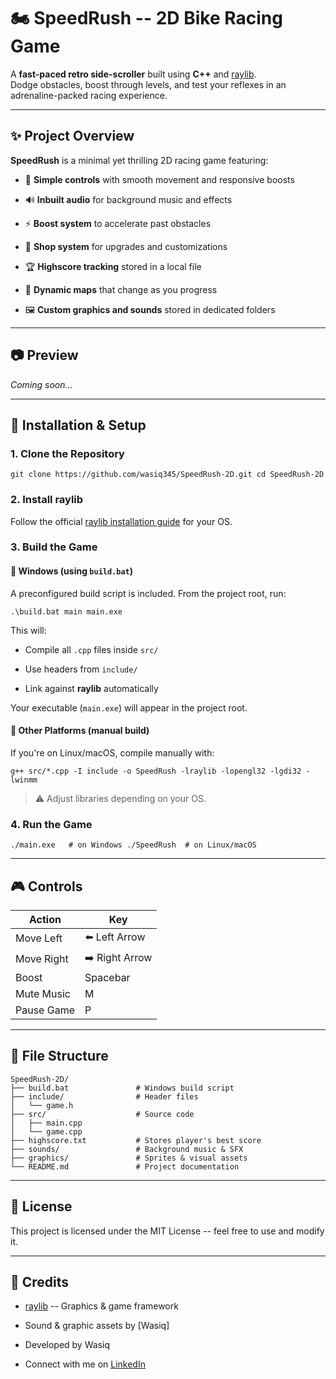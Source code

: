 🏍️ SpeedRush -- 2D Bike Racing Game
===================================

A **fast-paced retro side-scroller** built using **C++** and [raylib](https://www.raylib.com/).\
Dodge obstacles, boost through levels, and test your reflexes in an adrenaline-packed racing experience.

* * * * *

✨ Project Overview
------------------

**SpeedRush** is a minimal yet thrilling 2D racing game featuring:

-   🎯 **Simple controls** with smooth movement and responsive boosts

-   🔊 **Inbuilt audio** for background music and effects

-   ⚡ **Boost system** to accelerate past obstacles

-   🛒 **Shop system** for upgrades and customizations

-   🏆 **Highscore tracking** stored in a local file

-   🌄 **Dynamic maps** that change as you progress

-   🖼️ **Custom graphics and sounds** stored in dedicated folders

* * * * *

📷 Preview
----------

*Coming soon...*

* * * * *

🔧 Installation & Setup
-----------------------

### 1\. Clone the Repository

`git clone https://github.com/wasiq345/SpeedRush-2D.git
cd SpeedRush-2D`

### 2\. Install raylib

Follow the official [raylib installation guide](https://github.com/raysan5/raylib#building) for your OS.

### 3\. Build the Game

#### 🔹 Windows (using `build.bat`)

A preconfigured build script is included. From the project root, run:

`.\build.bat main main.exe`

This will:

-   Compile all `.cpp` files inside `src/`

-   Use headers from `include/`

-   Link against **raylib** automatically

Your executable (`main.exe`) will appear in the project root.

#### 🔹 Other Platforms (manual build)

If you're on Linux/macOS, compile manually with:

`g++ src/*.cpp -I include -o SpeedRush -lraylib -lopengl32 -lgdi32 -lwinmm`

> ⚠️ Adjust libraries depending on your OS.

### 4\. Run the Game

`./main.exe   # on Windows
./SpeedRush  # on Linux/macOS`

* * * * *

🎮 Controls
-----------

| Action | Key |
| --- | --- |
| Move Left | ⬅️ Left Arrow |
| Move Right | ➡️ Right Arrow |
| Boost | Spacebar |
| Mute Music | M |
| Pause Game | P |

* * * * *

## 📂 File Structure

```text
SpeedRush-2D/
├── build.bat               # Windows build script
├── include/                # Header files
│   └── game.h
├── src/                    # Source code
│   ├── main.cpp
│   └── game.cpp
├── highscore.txt           # Stores player's best score
├── sounds/                 # Background music & SFX
├── graphics/               # Sprites & visual assets
└── README.md               # Project documentation
```
* * * * *

📜 License
----------

This project is licensed under the MIT License -- feel free to use and modify it.

* * * * *

🙌 Credits
----------

-   [raylib](https://www.raylib.com/) -- Graphics & game framework

-   Sound & graphic assets by [Wasiq]

-   Developed by Wasiq

-   Connect with me on [LinkedIn](https://www.linkedin.com/in/wasiq-azeem-730215367/)